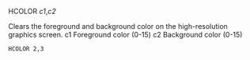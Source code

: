 HCOLOR *c1*,*c2*

Clears the foreground and background color on the high-resolution graphics screen.
  c1  Foreground color (0-15)
  c2  Background color (0-15)

```ecb2
HCOLOR 2,3
```
